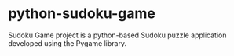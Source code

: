 # python-sudoku-game
Sudoku Game project is a python-based Sudoku puzzle application developed using the Pygame library. 
